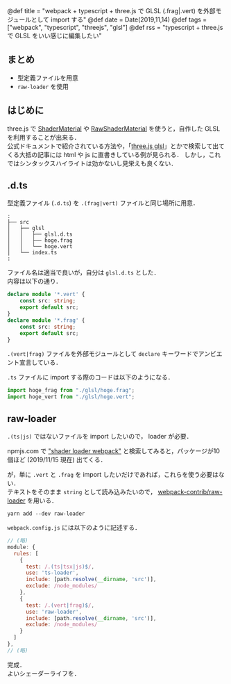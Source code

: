 @def title = "webpack + typescript + three.js で GLSL (.frag|.vert) を外部モジュールとして import する"
@def date = Date(2019,11,14)
@def tags = ["webpack", "typescript", "threejs", "glsl"]
@def rss = "typescript + three.js で GLSL をいい感じに編集したい"

## まとめ

 - 型定義ファイルを用意
 - `raw-loader` を使用


## はじめに
three.js で [ShaderMaterial](https://threejs.org/docs/#api/en/materials/ShaderMaterial) や [RawShaderMaterial](https://threejs.org/docs/#api/en/materials/RawShaderMaterial) を使うと，自作した GLSL を利用することが出来る．  
公式ドキュメントで紹介されている方法や，「[three.js glsl](https://lmgtfy.com/?q=three.js+glsl&s=g)」とかで検索して出てくる大抵の記事には html や js に直書きしている例が見られる．
しかし，これではシンタックスハイライトは効かないし見栄えも良くない．


## .d.ts

型定義ファイル (`.d.ts`) を `.(frag|vert)` ファイルと同じ場所に用意． 
```
:
├── src
│   ├── glsl
│   │   ├── glsl.d.ts
│   │   ├── hoge.frag
│   │   └── hoge.vert
│   └── index.ts
:
```
 
ファイル名は適当で良いが，自分は `glsl.d.ts` とした．  
内容は以下の通り．
```ts
declare module '*.vert' {
    const src: string;
    export default src;
}
declare module '*.frag' {
    const src: string;
    export default src;
}
```
`.(vert|frag)` ファイルを外部モジュールとして `declare` キーワードでアンビエント宣言している．

`.ts` ファイルに import する際のコードは以下のようになる．
```ts
import hoge_frag from "./glsl/hoge.frag";
import hoge_vert from "./glsl/hoge.vert";
```

## raw-loader

`.(ts|js)` ではないファイルを import したいので， loader が必要．

npmjs.com で ["shader loader webpack"](https://www.npmjs.com/search?q=shader%20loader%20webpack) と検索してみると，パッケージが10個ほど (2019/11/15 現在) 出てくる．  

が，単に `.vert` と `.frag` を import したいだけであれば，これらを使う必要はない．   
テキストをそのまま `string` として読み込みたいので， [webpack-contrib/raw-loader](https://github.com/webpack-contrib/raw-loader) を用いる．

```shell
yarn add --dev raw-loader
```

`webpack.config.js` には以下のように記述する．
```js
// (略)
module: {
  rules: [
    {
      test: /.(ts|tsx|js)$/,
      use: 'ts-loader',
      include: [path.resolve(__dirname, 'src')],
      exclude: /node_modules/
    },
    {
      test: /.(vert|frag)$/,
      use: 'raw-loader',
      include: [path.resolve(__dirname, 'src')],
      exclude: /node_modules/
    }
  ]
},
// (略)
```

完成．  
よいシェーダーライフを．
